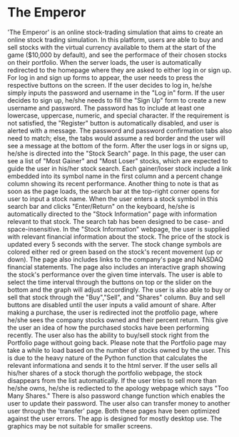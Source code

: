 # The Emperor
'The Emperor' is an online stock-trading simulation that aims to create an online stock trading simulation. In this platform, users are able to buy and sell stocks with the virtual currency available to them at the start of the game ($10,000 by default), and see the performace of their chosen stocks on their portfolio.
When the server loads, the user is automatically redirected to the homepage where they are asked to either log in or sign up. For log in and sign up forms to appear, the user needs to press the respective buttons on the screen. If the user decides to log in, he/she simply inputs the password and username in the "Log in" form. If the user decides to sign up, he/she needs to fill the "Sign Up" form to create a new username and password. The password has to include at least one lowercase, uppercase, numeric, and special character. If the requirement is not satisfied, the "Register" button is automatically disabled, and user is alerted with a message. The password and password confirmation tabs also need to match; else, the tabs would assume a red border and the user will see a message at the bottom of the form.
After the user logs in or signs up, he/she is directed into the "Stock Search" page. In this page, the user can see a list of "Most Gainer" and "Most Loser" stocks, which are expected to guide the user in his/her stock search. Each gainer/loser stock include a link embedded into its symbol name in the first column and a percent change column showing its recent performance. Another thing to note is that as soon as the page loads, the search bar at the top-right corner opens for user to input a stock name. When the user enters a stock symbol in this search bar and clicks "Enter/Return" on the keyboard, he/she is automatically directed to the "Stock Information" page with information relevant to that stock. The search tab has been designed to be case- and space-insensitive.
In the "Stock Information" webpage, the user is supplied with relevant financial information about the stock. The price of the stock is updated every 5 seconds with the server. The stock change symbols are colored either red or green based on the stock's recent movement (up or down). The page also includes links to the company's page and NASDAQ financial statements. The page also includes an interactive graph showing the stock's performance over the given time intervals. The user is able to select the time interval through the buttons on top or the slider on the bottom and the graph will adjust accordingly. The user is also able to buy or sell that stock through the "Buy","Sell", and "Shares" column. Buy and sell buttons are disabled until the user inputs a valid amount of share.
After making a purchase, the user is redirected inot the protfolio page, where he/she sees the company stocks owned and their percent return. This give the user an idea of how the purchased stocks have been performing recently. The user also has the ability to buy/sell stock right from the Portfolio page without going back. Please note that the Portfolio page may take a while to load based on the number of stocks owned by the user. This is due to the heavy nature of the Python function that calculates the relevant informationa and sends it to the html server. If the user sells all his/her shares of a stock thorugh the portfolio webpage, the stock disappears from the list automatically. If the user tries to sell more than he/she owns, he/she is rediected to the apology webpage which says "Too Many Shares."
There is also password change function which enables the user to update their password. The user also can transfer money to another user through the 'transfer' page. Both these pages have been optimized against the user errors.
The app is designed for mostly desktop use. The graphics may be not suitable for smaller screens.
